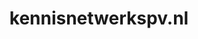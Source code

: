 ---
layout: post
title:  "kennisnetwerkspv.nl"
internal_url:  "/data/kennisnetwerkspv.nl.html"
categories: dutchgov
---